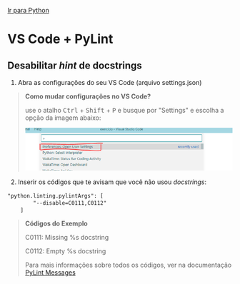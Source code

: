 [Ir para Python](python.md)

# VS Code + PyLint

## Desabilitar *hint* de docstrings

1. Abra as configurações do seu VS Code (arquivo settings.json)

> **Como mudar configurações no VS Code?**
>
> use o atalho <kbd>Ctrl</kbd> + <kbd>Shift</kbd> + <kbd>P</kbd> e busque por "Settings" e escolha a opção da imagem abaixo:
> 
> ![vs-code-pylint-docstrings](img/vs-code-pylint-docstrings.png)

2. Inserir os códigos que te avisam que você não usou *docstrings*:

```
"python.linting.pylintArgs": [
        "--disable=C0111,C0112"
    ]
```
> **Códigos do Exemplo**
>
> C0111: Missing %s docstring
>
> C0112: Empty %s docstring
>
> Para mais informações sobre todos os códigos, ver na documentação [PyLint Messages](http://pylint-messages.wikidot.com/all-codes)
